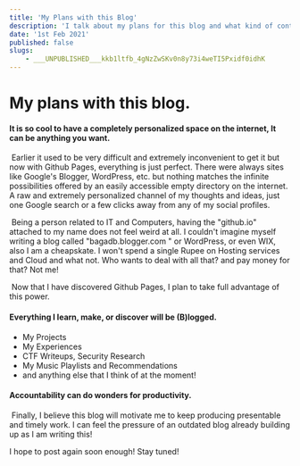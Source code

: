 ```yaml
---
title: 'My Plans with this Blog'
description: 'I talk about my plans for this blog and what kind of content I will be posting.'
date: '1st Feb 2021'
published: false
slugs:
    - ___UNPUBLISHED___kkb1ltfb_4gNzZwSKv0n8y73i4weTI5Pxidf0idhK
---
```


# My plans with this blog.

#### It is so cool to have a completely personalized space on the internet, It can be anything you want. 

​	Earlier it used to be very difficult and extremely inconvenient to get it but now with Github Pages, everything is just perfect. There were always sites like Google's Blogger, WordPress, etc. but nothing matches the infinite possibilities offered by an easily accessible empty directory on the internet. A raw and extremely personalized channel of my thoughts and ideas, just one Google search or a few clicks away from any of my social profiles.

​	Being a person related to IT and Computers, having the "github.io" attached to my name does not feel weird at all. I couldn't imagine myself writing a blog called "bagadb.blogger.com " or WordPress, or even WIX, also I am a cheapskate. I won't spend a single Rupee on Hosting services and Cloud and what not. Who wants to deal with all that? and pay money for that? Not me!

​	Now that I have discovered Github Pages, I plan to take full advantage of this power.

#### Everything I learn, make, or discover will be (B)logged.

- My Projects
- My Experiences
- CTF Writeups, Security Research
- My Music Playlists and Recommendations
- and anything else that I think of at the moment!

#### Accountability can do wonders for productivity.

​	Finally, I believe this blog will motivate me to keep producing presentable and timely work. I can feel the pressure of an outdated blog already building up as I am writing this!

I hope to post again soon enough! Stay tuned!

